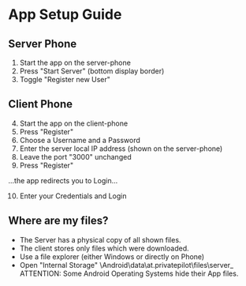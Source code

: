 # App Setup Guide

## Server Phone
1. Start the app on the server-phone
2. Press "Start Server" (bottom display border)
3. Toggle "Register new User"

## Client Phone
4. Start the app on the client-phone
5. Press "Register"
6. Choose a Username and a Password
7. Enter the server local IP address (shown on the server-phone)
8. Leave the port "3000" unchanged
9. Press "Register"

...the app redirects you to Login...

10. Enter your Credentials and Login

## Where are my files?
- The Server has a physical copy of all shown files.
- The client stores only files which were downloaded.
- Use a file explorer (either Windows or directly on Phone)
- Open "Internal Storage" \Android\data\at.privatepilot\files\server_
ATTENTION: Some Android Operating Systems hide their App files.
